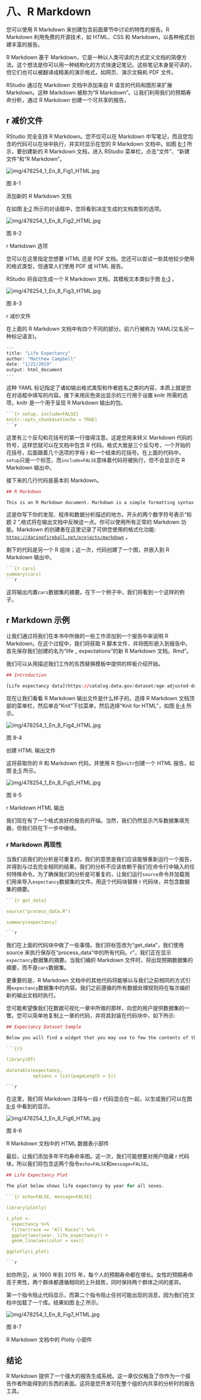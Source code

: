 # 八、R Markdown

您可以使用 R Markdown 来创建包含前面章节中讨论的特性的报告。R Markdown 利用免费的开源技术，如 HTML、CSS 和 Markdown，以各种格式创建丰富的报告。

R Markdown 基于 Markdown，它是一种以人类可读的方式定义文档的简便方法。这个想法是你可以用一种结构化的方式快速记笔记。这些笔记本身是可读的，但它们也可以被翻译成精美的演示格式，如网页、演示文稿和 PDF 文件。

RStudio 通过在 Markdown 文档中添加来自 R 语言的代码和图形来扩展 Markdown。这种 Markdown 被称为“R Markdown”。让我们利用我们的预期寿命分析，通过 R Markdown 创建一个可共享的报告。

## r 减价文件

RStudio 完全支持 R Markdown。您不仅可以在 Markdown 中写笔记，而且您包含的代码可以在块中执行，并实时显示在您的 R Markdown 文档中。如图 [8-1](#Fig1) 所示，要创建新的 R Markdown 文档，进入 RStudio 菜单栏，点击“文件”、“新建文件”和“R Markdown”。

![img/478254_1_En_8_Fig1_HTML.jpg](img/478254_1_En_8_Fig1_HTML.jpg)

图 8-1

添加新的 R Markdown 文档

在如图 [8-2](#Fig2) 所示的对话框中，您将看到决定生成的文档类型的选项。

![img/478254_1_En_8_Fig2_HTML.jpg](img/478254_1_En_8_Fig2_HTML.jpg)

图 8-2

r Markdown 选项

您可以在这里指定您想要 HTML 还是 PDF 文档。您还可以尝试一些其他较少使用的格式类型，但通常人们使用 PDF 或 HTML 报告。

RStudio 将自动生成一个 R Markdown 文档，其模板文本类似于图 [8-3](#Fig3) 。

![img/478254_1_En_8_Fig3_HTML.jpg](img/478254_1_En_8_Fig3_HTML.jpg)

图 8-3

r 减价文件

在上面的 R Markdown 文档中有四个不同的部分。前六行被称为 YAML(又名另一种标记语言)。

```r
---
title: "Life Expectancy"
author: "Matthew Campbell"
date: "1/22/2019"
output: html_document
---

```

这种 YAML 标记指定了诸如输出格式类型和作者姓名之类的内容，本质上就是您在对话框中填写的内容。接下来用灰色突出显示的三行用于设置 knitr 所需的选项，knitr 是一个用于呈现 R Markdown 输出的包。

```r
```{r setup, include=FALSE}
knitr::opts_chunk$set(echo = TRUE)
```r

```

这里有三个反勾和花括号的第一行值得注意。这是您用来转义 Markdown 代码的符号，这样您就可以在文档中包含 R 代码。格式大致是三个反勾号，一个开始的花括号，后面跟着几个选项的字母 r 和一个结束的花括号。在上面的代码中，`setup`只是一个标签，而`include=FALSE`意味着代码将被执行，但不会显示在 R Markdown 输出中。

接下来的几行代码是基本的 Markdown。

```r
## R Markdown

This is an R Markdown document. Markdown is a simple formatting syntax for authoring HTML, PDF, and MS Word documents. For more details on using R Markdown see <http://rmarkdown.rstudio.com>.

```

这是你写下你的发现、程序和数据分析描述的地方。开头的两个数字符号表示“标题 2 ”,格式将在输出文档中反映这一点。你可以使用所有正常的 Markdown 功能。Markdown 的创建者在这里记录了可供您使用的格式化功能: [`https://daringfireball.net/projects/markdown`](https://daringfireball.net/projects/markdown) 。

剩下的代码是另一个 R 组块；这一次，代码创建了一个图，并嵌入到 R Markdown 输出中。

```r
```{r cars}
summary(cars)
```r

```

这将输出内置`cars`数据集的摘要。在下一个例子中，我们将看到一个这样的例子。

## r Markdown 示例

让我们通过将我们在本书中所做的一些工作添加到一个报告中来说明 R Markdown。在这个过程中，我们将获取 R 脚本文件，并将图形嵌入到报告中。首先保存我们创建的名为“life _ expectations”的新 R Markdown 文档。Rmd”。

我们可以从用描述我们工作的东西替换模板中提供的样板介绍开始。

```r
## Introduction

[Life expectancy data](https://catalog.data.gov/dataset/age-adjusted-death-rates-and-life-expectancy-at-birth-all-races-both-sexes-united-sta-1900) was downloaded from data.gov. This dataset contains death rates and life-expectancy statistics from 1900 to 2015\. Exploratory analysis was conducted on this dataset.

```

现在让我们看看 R Markdown 输出文件是什么样子的。选择 R Markdown 文档顶部的菜单栏，然后单击“Knit”下拉菜单，然后选择“Knit for HTML”，如图 [8-4](#Fig4) 所示。

![img/478254_1_En_8_Fig4_HTML.jpg](img/478254_1_En_8_Fig4_HTML.jpg)

图 8-4

创建 HTML 输出文件

这将获取你的 R 和 Markdown 代码，并使用 R 包`knitr`创建一个 HTML 报告，如图 [8-5](#Fig5) 所示。

![img/478254_1_En_8_Fig5_HTML.jpg](img/478254_1_En_8_Fig5_HTML.jpg)

图 8-5

r Markdown HTML 输出

我们现在有了一个格式良好的报告的开端。当然，我们仍然显示汽车数据集填充器，但我们将在下一步中继续。

### r Markdown 再现性

当我们说我们的分析是可重复的，我们的意思是我们应该能够重新运行一个报告，并得到与过去完全相同的结果。我们的分析不应该依赖于我们在命令行中输入的任何特殊命令。为了确保我们的分析是可重复的，让我们运行`source`命令并加载我们用来导入`expectancy`数据集的文件。用这个代码块替换 r 代码块，并包含数据集的摘要。

```r
```{r get_data}

source("process_data.R")

summary(expectancy)

```r

```

我们在上面的代码块中做了一些事情。我们将标签改为“get_data”，我们使用 source 来执行保存在“process_data”中的所有代码。r”，我们正在显示`expectancy`数据集的摘要。当我们编织 Markdown 文件时，将出现预期数据集的摘要，而不是`cars`数据集。

更重要的是，R Markdown 文档中的其他代码将能够以与我们之前相同的方式引用`expectancy`数据集中的内容。我们之前遵循的所有数据处理规则将在每次编织新的输出文档时执行。

您可能希望像我们在数据可视化一章中所做的那样，向您的用户提供数据集的一瞥。您可以简单地复制上一章的代码，并将其封装在代码块中，如下所示:

```r
## Expectancy Dataset Sample

Below you will find a widget that you may use to few the contents of the data expectancy dataset. This is the dataset that will be explored later on in this analysis.

```{r}

library(DT)

datatable(expectancy,
          options = list(pageLength = 5))

```r

```

在这里，我们将 Markdown 注释与一段 r 代码混合在一起，以生成我们可以在图 [8-6](#Fig6) 中看到的显示。

![img/478254_1_En_8_Fig6_HTML.jpg](img/478254_1_En_8_Fig6_HTML.jpg)

图 8-6

R Markdown 文档中的 HTML 数据表小部件

最后，让我们添加多年平均寿命率图。这一次，我们可能想要对用户隐藏 r 代码块，所以我们将包含这两个指令`echo=FALSE`和`message=FALSE`。

```r
## Life Expectancy Plot

The plot below shows life expectancy by year for all sexes.

```{r echo=FALSE, message=FALSE}

library(plotly)

i_plot <-
  expectancy %>%
  filter(race == "All Races") %>%
  ggplot(aes(year, life_expectancy)) +
  geom_line(aes(color = sex))

ggplotly(i_plot)

```r

```

如你所见，从 1900 年到 2015 年，每个人的预期寿命都在增长。女性的预期寿命高于男性，两个群体都遵循相同的上升趋势，同时保持两个群体之间的差异。

第一个指令阻止代码显示，而第二个指令阻止任何可能出现的消息，因为我们在文档中加载了一个库。结果如图 [8-7](#Fig7) 所示。

![img/478254_1_En_8_Fig7_HTML.jpg](img/478254_1_En_8_Fig7_HTML.jpg)

图 8-7

R Markdown 文档中的 Plotly 小部件

## 结论

R Markdown 提供了一个强大的报告生成系统。这一章仅仅触及了你作为一个报告作者所能得到的东西的表面。这将是您开发可在整个组织内共享的分析时的报告工具。